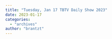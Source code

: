 ```yaml
---
title: "Tuesday, Jan 17 TBTV Daily Show 2023"
date: 2023-01-17
categories: 
  - "archives"
author: "brantzt"
---
```




